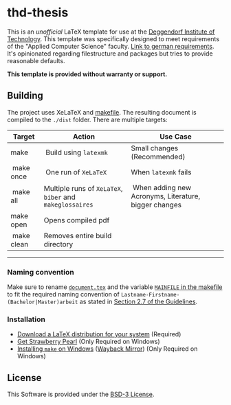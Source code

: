 # thd-thesis

This is an *unofficial* LaTeX template for use at the [Deggendorf Institute of Technology](https://th-deg.de).
This template was specifically designed to meet requirements of the "Applied Computer Science" faculty.
[Link to german requirements](https://th-deg.de/Studierende/Antraege-und-Organisatorisches/AI/Abschlussarbeiten_final_IAS_AI_LSI.pdf).
It's opinionated regarding filestructure and packages but tries to provide reasonable defaults.

**This template is provided without warranty or support.**

## Building

The project uses XeLaTeX and [makefile](makefile).
The resulting document is compiled to the `./dist` folder.
There are multiple targets:

| Target        | Action                                                    | Use Case                                              |
|---------------|-----------------------------------------------------------|-------------------------------------------------------|
| make          | Build using `latexmk`                                     | Small changes (Recommended)                           |
| make once     | One run of `XeLaTeX`                                      | When `latexmk` fails                                  |
| make all      | Multiple runs of `XeLaTeX`, `biber` and `makeglossaires`  | When adding new Acronyms, Literature, bigger changes  |
| make open     | Opens compiled pdf                                        |                                                       |
| make clean    | Removes entire build directory                            |                                                       |
---

### Naming convention

Make sure to rename [`document.tex`](./document.tex) and the variable [`MAINFILE` in the makefile](./makefile#L2) to fit the required naming convention of `Lastname-Firstname-(Bachelor|Master)arbeit` as stated in [Section 2.7 of the Guidelines](https://th-deg.de/Studierende/Antraege-und-Organisatorisches/AI/Abschlussarbeiten_final_IAS_AI_LSI.pdf).

### Installation

- [Download a LaTeX distribution for your system](https://wiki.contextgarden.net/TeX_Distributions) (Required)
- [Get Strawberry Pearl](https://strawberryperl.com) (Only Required on Windows)
- [Installing `make` on Windows](https://www.technewstoday.com/install-and-use-make-in-windows/) ([Wayback Mirror](https://web.archive.org/web/20220623033912/https://www.technewstoday.com/install-and-use-make-in-windows/)) (Only Required on Windows)


## License

This Software is provided under the [BSD-3 License](LICENSE.md).
